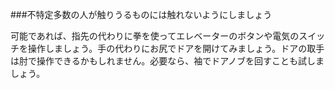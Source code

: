 ###不特定多数の人が触りうるものには触れないようにしましょう

可能であれば、指先の代わりに拳を使ってエレベーターのボタンや電気のスイッチを操作しましょう。手の代わりにお尻でドアを開けてみましょう。ドアの取手は肘で操作できるかもしれません。必要なら、袖でドアノブを回すことも試しましょう。

